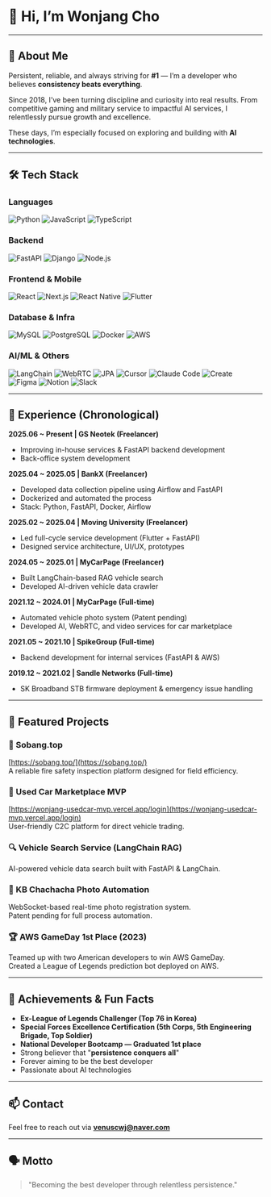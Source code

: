 
# 👋 Hi, I’m Wonjang Cho

---

## 🚀 About Me

Persistent, reliable, and always striving for **#1** — I’m a developer who believes **consistency beats everything**.

Since 2018, I’ve been turning discipline and curiosity into real results. From competitive gaming and military service to impactful AI services, I relentlessly pursue growth and excellence.

These days, I’m especially focused on exploring and building with **AI technologies**.

---

## 🛠️ Tech Stack

### Languages  
![Python](https://img.shields.io/badge/Python-3776AB?style=flat&logo=python&logoColor=white)
![JavaScript](https://img.shields.io/badge/JavaScript-F7DF1E?style=flat&logo=javascript&logoColor=black)
![TypeScript](https://img.shields.io/badge/TypeScript-3178C6?style=flat&logo=typescript&logoColor=white)

### Backend  
![FastAPI](https://img.shields.io/badge/FastAPI-009688?style=flat&logo=fastapi&logoColor=white)
![Django](https://img.shields.io/badge/Django-092E20?style=flat&logo=django&logoColor=white)
![Node.js](https://img.shields.io/badge/Node.js-339933?style=flat&logo=nodedotjs&logoColor=white)

### Frontend & Mobile  
![React](https://img.shields.io/badge/React-61DAFB?style=flat&logo=react&logoColor=black)
![Next.js](https://img.shields.io/badge/Next.js-000000?style=flat&logo=nextdotjs&logoColor=white)
![React Native](https://img.shields.io/badge/React_Native-61DAFB?style=flat&logo=react&logoColor=black)
![Flutter](https://img.shields.io/badge/Flutter-02569B?style=flat&logo=flutter&logoColor=white)

### Database & Infra  
![MySQL](https://img.shields.io/badge/MySQL-4479A1?style=flat&logo=mysql&logoColor=white)
![PostgreSQL](https://img.shields.io/badge/PostgreSQL-4169E1?style=flat&logo=postgresql&logoColor=white)
![Docker](https://img.shields.io/badge/Docker-2496ED?style=flat&logo=docker&logoColor=white)
![AWS](https://img.shields.io/badge/AWS-232F3E?style=flat&logo=amazonaws&logoColor=white)

### AI/ML & Others  
![LangChain](https://img.shields.io/badge/LangChain-000?style=flat&logo=langchain&logoColor=white)
![WebRTC](https://img.shields.io/badge/WebRTC-333333?style=flat&logo=webrtc&logoColor=white)
![JPA](https://img.shields.io/badge/JPA-007396?style=flat)
![Cursor](https://img.shields.io/badge/Cursor-000000?style=flat)
![Claude Code](https://img.shields.io/badge/Claude_Code-000000?style=flat)
![Create](https://img.shields.io/badge/Create-000000?style=flat)
![Figma](https://img.shields.io/badge/Figma-F24E1E?style=flat&logo=figma&logoColor=white)
![Notion](https://img.shields.io/badge/Notion-000000?style=flat&logo=notion&logoColor=white)
![Slack](https://img.shields.io/badge/Slack-4A154B?style=flat&logo=slack&logoColor=white)

---

## 💼 Experience (Chronological)

**2025.06 ~ Present | GS Neotek (Freelancer)**  
- Improving in-house services & FastAPI backend development  
- Back-office system development

**2025.04 ~ 2025.05 | BankX (Freelancer)**
- Developed data collection pipeline using Airflow and FastAPI
- Dockerized and automated the process
- Stack: Python, FastAPI, Docker, Airflow

**2025.02 ~ 2025.04 | Moving University (Freelancer)**  
- Led full-cycle service development (Flutter + FastAPI)  
- Designed service architecture, UI/UX, prototypes 

**2024.05 ~ 2025.01 | MyCarPage (Freelancer)**  
- Built LangChain-based RAG vehicle search  
- Developed AI-driven vehicle data crawler  

**2021.12 ~ 2024.01 | MyCarPage (Full-time)**  
- Automated vehicle photo system (Patent pending)  
- Developed AI, WebRTC, and video services for car marketplace  

**2021.05 ~ 2021.10 | SpikeGroup (Full-time)**  
- Backend development for internal services (FastAPI & AWS)  

**2019.12 ~ 2021.02 | Sandle Networks (Full-time)**  
- SK Broadband STB firmware deployment & emergency issue handling  

---

## 🌟 Featured Projects

### 🧯 Sobang.top  
[https://sobang.top/](https://sobang.top/)  
A reliable fire safety inspection platform designed for field efficiency.  

### 🚗 Used Car Marketplace MVP  
[https://wonjang-usedcar-mvp.vercel.app/login](https://wonjang-usedcar-mvp.vercel.app/login)  
User-friendly C2C platform for direct vehicle trading.  

### 🔍 Vehicle Search Service (LangChain RAG)  
AI-powered vehicle data search built with FastAPI & LangChain.  

### 📸 KB Chachacha Photo Automation  
WebSocket-based real-time photo registration system.  
Patent pending for full process automation.  

### 🏆 AWS GameDay 1st Place (2023)  
Teamed up with two American developers to win AWS GameDay.  
Created a League of Legends prediction bot deployed on AWS.  

---

## 🏅 Achievements & Fun Facts

- **Ex-League of Legends Challenger (Top 76 in Korea)**  
- **Special Forces Excellence Certification (5th Corps, 5th Engineering Brigade, Top Soldier)**  
- **National Developer Bootcamp — Graduated 1st place**  
- Strong believer that "**persistence conquers all**"  
- Forever aiming to be the best developer  
- Passionate about AI technologies  

---

## 📫 Contact

Feel free to reach out via **[venuscwj@naver.com](mailto:venuscwj@naver.com)**  

---

## 🗣️ Motto

> "Becoming the best developer through relentless persistence."
